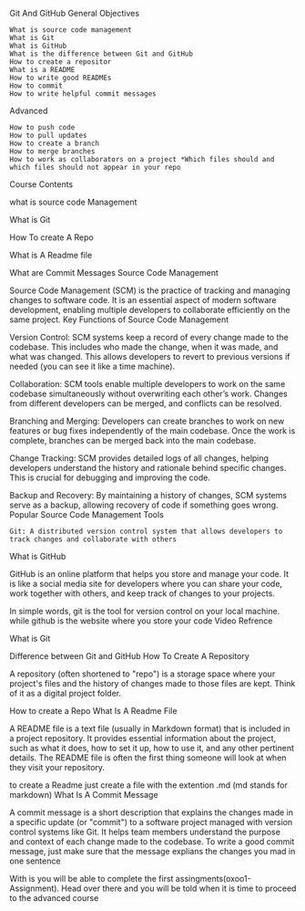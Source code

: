 Git And GitHub
General Objectives

    What is source code management
    What is Git
    What is GitHub
    What is the difference between Git and GitHub
    How to create a repositor
    What is a README
    How to write good READMEs
    How to commit
    How to write helpful commit messages

Advanced

    How to push code
    How to pull updates
    How to create a branch
    How to merge branches
    How to work as collaborators on a project *Which files should and which files should not appear in your repo

Course Contents

what is source code Management

What is Git

How To create A Repo

What is A Readme file

What are Commit Messages
Source Code Management

Source Code Management (SCM) is the practice of tracking and managing changes to software code. It is an essential aspect of modern software development, enabling multiple developers to collaborate efficiently on the same project.
Key Functions of Source Code Management

Version Control: SCM systems keep a record of every change made to the codebase. This includes who made the change, when it was made, and what was changed. This allows developers to revert to previous versions if needed (you can see it like a time machine).

Collaboration: SCM tools enable multiple developers to work on the same codebase simultaneously without overwriting each other’s work. Changes from different developers can be merged, and conflicts can be resolved.

Branching and Merging: Developers can create branches to work on new features or bug fixes independently of the main codebase. Once the work is complete, branches can be merged back into the main codebase.

Change Tracking: SCM provides detailed logs of all changes, helping developers understand the history and rationale behind specific changes. This is crucial for debugging and improving the code.

Backup and Recovery: By maintaining a history of changes, SCM systems serve as a backup, allowing recovery of code if something goes wrong.
Popular Source Code Management Tools

    Git: A distributed version control system that allows developers to track changes and collaborate with others

What is GitHub

GitHub is an online platform that helps you store and manage your code. It is like a social media site for developers where you can share your code, work together with others, and keep track of changes to your projects.

In simple words, git is the tool for version control on your local machine. while github is the website where you store your code
Video Refrence

What is Git

Difference between Git and GitHub
How To Create A Repository

A repository (often shortened to "repo") is a storage space where your project's files and the history of changes made to those files are kept. Think of it as a digital project folder.

How to create a Repo
What Is A Readme File

A README file is a text file (usually in Markdown format) that is included in a project repository. It provides essential information about the project, such as what it does, how to set it up, how to use it, and any other pertinent details. The README file is often the first thing someone will look at when they visit your repository.

to create a Readme just create a file with the extention .md (md stands for markdown)
What Is A Commit Message

A commit message is a short description that explains the changes made in a specific update (or "commit") to a software project managed with version control systems like Git. It helps team members understand the purpose and context of each change made to the codebase. To write a good commit message, just make sure that the message explians the changes you mad in one sentence

 With is you will be able to complete the first assingments(oxoo1-Assignment). Head over there and you will be told when it is time to proceed to the advanced course

